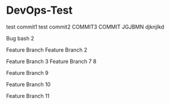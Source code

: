 # DevOps-Test
test commit1
test commit2
COMMIT3
COMMIT
JGJBMN 
djknjlkd

Bug bash
2

Feature Branch
Feature Branch 2

Feature Branch 3
Feature Branch 7 8 

Feature Branch 9 


Feature Branch 10

Feature Branch 11





